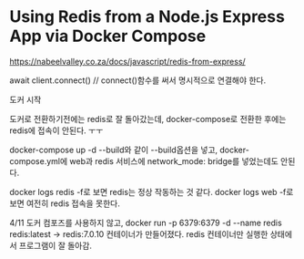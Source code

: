 Using Redis from a Node.js Express App via Docker Compose
=========================================================

https://nabeelvalley.co.za/docs/javascript/redis-from-express/

await client.connect() // connect()함수를 써서 명시적으로 연결해야 한다.

도커 시작

도커로 전환하기전에는 redis로 잘 돌아갔는데,
docker-compose로 전환한 후에는 redis에 접속이 안된다. ㅜㅜ

docker-compose up -d --build와 같이 --build옵션을 넣고,
docker-compose.yml에 web과 redis 서비스에
network_mode: bridge를 넣었는데도 안된다.

docker logs redis -f로 보면 redis는 정상 작동하는 것 같다.
docker logs web -f로 보면 여전히  redis 접속을 못한다.

4/11
도커 컴포즈를 사용하지 않고,
docker run -p 6379:6379 -d --name redis redis:latest
-> redis:7.0.10 컨테이너가 만들어졌다.
redis 컨테이너만 실행한 상태에서 프로그램이 잘 돌아감.


